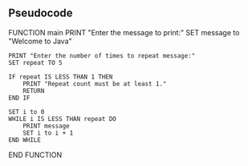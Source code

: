 ## Pseudocode

FUNCTION main
    PRINT "Enter the message to print:"
    SET message to "Welcome to Java"

    PRINT "Enter the number of times to repeat message:"
    SET repeat TO 5

    IF repeat IS LESS THAN 1 THEN
        PRINT "Repeat count must be at least 1."
        RETURN
    END IF

    SET i to 0
    WHILE i IS LESS THAN repeat DO
        PRINT message
        SET i to i + 1
    END WHILE
END FUNCTION